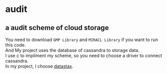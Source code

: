 # audit
## a audit scheme of cloud storage  
You need to download `GMP Library` and `MIRACL Library` if you want to run this code.  
And My project uses the database of cassandra to storage data.  
I use c to impliment my scheme, so you need to choose a driver to connect cassandra.  
In my project, I choose [datastax](http://datastax.github.io/cpp-driver/topics/building).
